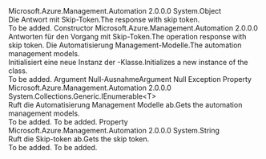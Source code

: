 <Type Name="ResponseWithSkipToken&lt;T&gt;" FullName="Microsoft.Azure.Management.Automation.ResponseWithSkipToken&lt;T&gt;">
  <TypeSignature Language="C#" Value="public class ResponseWithSkipToken&lt;T&gt;" />
  <TypeSignature Language="ILAsm" Value=".class public auto ansi beforefieldinit ResponseWithSkipToken`1&lt;T&gt; extends System.Object" />
  <TypeSignature Language="DocId" Value="T:Microsoft.Azure.Management.Automation.ResponseWithSkipToken`1" />
  <TypeSignature Language="VB.NET" Value="Public Class ResponseWithSkipToken(Of T)" />
  <TypeSignature Language="F#" Value="type ResponseWithSkipToken&lt;'T&gt; = class" />
  <AssemblyInfo>
    <AssemblyName>Microsoft.Azure.Management.Automation</AssemblyName>
    <AssemblyVersion>2.0.0.0</AssemblyVersion>
  </AssemblyInfo>
  <TypeParameters>
    <TypeParameter Name="T" />
  </TypeParameters>
  <Base>
    <BaseTypeName>System.Object</BaseTypeName>
  </Base>
  <Interfaces />
  <Docs>
    <typeparam name="T"></typeparam>
    <summary>
            <span data-ttu-id="08596-101">Die Antwort mit Skip-Token.</span><span class="sxs-lookup"><span data-stu-id="08596-101">The response with skip token.</span></span>
            </summary>
    <remarks>To be added.</remarks>
  </Docs>
  <Members>
    <Member MemberName=".ctor">
      <MemberSignature Language="C#" Value="public ResponseWithSkipToken (Microsoft.Azure.Management.Automation.Models.OperationResponseWithSkipToken operationResponseWithSkipToken, System.Collections.Generic.IEnumerable&lt;T&gt; automationManagementModels);" />
      <MemberSignature Language="ILAsm" Value=".method public hidebysig specialname rtspecialname instance void .ctor(class Microsoft.Azure.Management.Automation.Models.OperationResponseWithSkipToken operationResponseWithSkipToken, class System.Collections.Generic.IEnumerable`1&lt;!T&gt; automationManagementModels) cil managed" />
      <MemberSignature Language="DocId" Value="M:Microsoft.Azure.Management.Automation.ResponseWithSkipToken`1.#ctor(Microsoft.Azure.Management.Automation.Models.OperationResponseWithSkipToken,System.Collections.Generic.IEnumerable{`0})" />
      <MemberSignature Language="F#" Value="new Microsoft.Azure.Management.Automation.ResponseWithSkipToken&lt;'T&gt; : Microsoft.Azure.Management.Automation.Models.OperationResponseWithSkipToken * seq&lt;'T&gt; -&gt; Microsoft.Azure.Management.Automation.ResponseWithSkipToken&lt;'T&gt;" Usage="new Microsoft.Azure.Management.Automation.ResponseWithSkipToken&lt;'T&gt; (operationResponseWithSkipToken, automationManagementModels)" />
      <MemberType>Constructor</MemberType>
      <AssemblyInfo>
        <AssemblyName>Microsoft.Azure.Management.Automation</AssemblyName>
        <AssemblyVersion>2.0.0.0</AssemblyVersion>
      </AssemblyInfo>
      <Parameters>
        <Parameter Name="operationResponseWithSkipToken" Type="Microsoft.Azure.Management.Automation.Models.OperationResponseWithSkipToken" />
        <Parameter Name="automationManagementModels" Type="System.Collections.Generic.IEnumerable&lt;T&gt;" />
      </Parameters>
      <Docs>
        <param name="operationResponseWithSkipToken">
            <span data-ttu-id="08596-102">Antworten für den Vorgang mit Skip-Token.</span><span class="sxs-lookup"><span data-stu-id="08596-102">The operation response with skip token.</span></span>
            </param>
        <param name="automationManagementModels">
            <span data-ttu-id="08596-103">Die Automatisierung Management-Modelle.</span><span class="sxs-lookup"><span data-stu-id="08596-103">The automation management models.</span></span>
            </param>
        <summary>
            <span data-ttu-id="08596-104">Initialisiert eine neue Instanz der <see cref="T:Microsoft.Azure.Management.Automation.ResponseWithSkipToken`1" />-Klasse.</span><span class="sxs-lookup"><span data-stu-id="08596-104">Initializes a new instance of the <see cref="T:Microsoft.Azure.Management.Automation.ResponseWithSkipToken`1" /> class.</span></span>
            </summary>
        <remarks>To be added.</remarks>
        <exception cref="T:System.ArgumentNullException">
            <span data-ttu-id="08596-105">Argument Null-Ausnahme</span><span class="sxs-lookup"><span data-stu-id="08596-105">Argument Null Exception</span></span>
            </exception>
      </Docs>
    </Member>
    <Member MemberName="AutomationManagementModels">
      <MemberSignature Language="C#" Value="public System.Collections.Generic.IEnumerable&lt;T&gt; AutomationManagementModels { get; }" />
      <MemberSignature Language="ILAsm" Value=".property instance class System.Collections.Generic.IEnumerable`1&lt;!T&gt; AutomationManagementModels" />
      <MemberSignature Language="DocId" Value="P:Microsoft.Azure.Management.Automation.ResponseWithSkipToken`1.AutomationManagementModels" />
      <MemberSignature Language="VB.NET" Value="Public ReadOnly Property AutomationManagementModels As IEnumerable(Of T)" />
      <MemberSignature Language="F#" Value="member this.AutomationManagementModels : seq&lt;'T&gt;" Usage="Microsoft.Azure.Management.Automation.ResponseWithSkipToken&lt;'T&gt;.AutomationManagementModels" />
      <MemberType>Property</MemberType>
      <AssemblyInfo>
        <AssemblyName>Microsoft.Azure.Management.Automation</AssemblyName>
        <AssemblyVersion>2.0.0.0</AssemblyVersion>
      </AssemblyInfo>
      <ReturnValue>
        <ReturnType>System.Collections.Generic.IEnumerable&lt;T&gt;</ReturnType>
      </ReturnValue>
      <Docs>
        <summary>
            <span data-ttu-id="08596-106">Ruft die Automatisierung Management Modelle ab.</span><span class="sxs-lookup"><span data-stu-id="08596-106">Gets the automation management models.</span></span>
            </summary>
        <value>To be added.</value>
        <remarks>To be added.</remarks>
      </Docs>
    </Member>
    <Member MemberName="SkipToken">
      <MemberSignature Language="C#" Value="public string SkipToken { get; }" />
      <MemberSignature Language="ILAsm" Value=".property instance string SkipToken" />
      <MemberSignature Language="DocId" Value="P:Microsoft.Azure.Management.Automation.ResponseWithSkipToken`1.SkipToken" />
      <MemberSignature Language="VB.NET" Value="Public ReadOnly Property SkipToken As String" />
      <MemberSignature Language="F#" Value="member this.SkipToken : string" Usage="Microsoft.Azure.Management.Automation.ResponseWithSkipToken&lt;'T&gt;.SkipToken" />
      <MemberType>Property</MemberType>
      <AssemblyInfo>
        <AssemblyName>Microsoft.Azure.Management.Automation</AssemblyName>
        <AssemblyVersion>2.0.0.0</AssemblyVersion>
      </AssemblyInfo>
      <ReturnValue>
        <ReturnType>System.String</ReturnType>
      </ReturnValue>
      <Docs>
        <summary>
            <span data-ttu-id="08596-107">Ruft die Skip-token ab.</span><span class="sxs-lookup"><span data-stu-id="08596-107">Gets the skip token.</span></span>
            </summary>
        <value>To be added.</value>
        <remarks>To be added.</remarks>
      </Docs>
    </Member>
  </Members>
</Type>